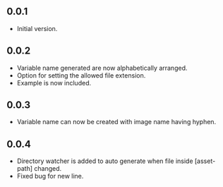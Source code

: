 ## 0.0.1

- Initial version.

## 0.0.2

- Variable name generated are now alphabetically arranged.
- Option for setting the allowed file extension.
- Example is now included.

## 0.0.3

- Variable name can now be created with image name having hyphen.

## 0.0.4

- Directory watcher is added to auto generate when file inside [asset-path] changed.
- Fixed bug for new line.